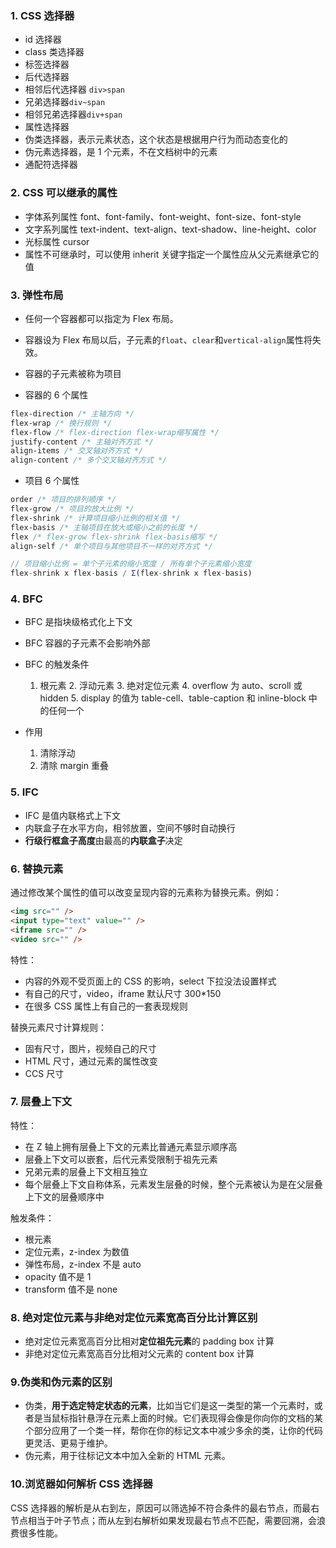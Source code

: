 ### 1. CSS 选择器

- id 选择器
- class 类选择器
- 标签选择器
- 后代选择器
- 相邻后代选择器 `div>span`
- 兄弟选择器`div~span`
- 相邻兄弟选择器`div+span`
- 属性选择器
- 伪类选择器，表示元素状态，这个状态是根据用户行为而动态变化的
- 伪元素选择器，是 1 个元素，不在文档树中的元素
- 通配符选择器

### 2. CSS 可以继承的属性

- 字体系列属性 font、font-family、font-weight、font-size、font-style
- 文字系列属性 text-indent、text-align、text-shadow、line-height、color
- 光标属性 cursor
- 属性不可继承时，可以使用 inherit 关键字指定一个属性应从父元素继承它的值

### 3. 弹性布局

- 任何一个容器都可以指定为 Flex 布局。

- 容器设为 Flex 布局以后，子元素的`float`、`clear`和`vertical-align`属性将失效。

- 容器的子元素被称为项目

- 容器的 6 个属性

```css
flex-direction /* 主轴方向 */
flex-wrap /* 换行规则 */
flex-flow /* flex-direction flex-wrap缩写属性 */
justify-content /* 主轴对齐方式 */
align-items /* 交叉轴对齐方式 */
align-content /* 多个交叉轴对齐方式 */
```

- 项目 6 个属性

```css
order /* 项目的排列顺序 */
flex-grow /* 项目的放大比例 */
flex-shrink /* 计算项目缩小比例的相关值 */
flex-basis /* 主轴项目在放大或缩小之前的长度 */
flex /* flex-grow flex-shrink flex-basis缩写 */
align-self /* 单个项目与其他项目不一样的对齐方式 */
```

```javascript
// 项目缩小比例 = 单个子元素的缩小宽度 / 所有单个子元素缩小宽度
flex-shrink x flex-basis / Σ(flex-shrink x flex-basis)
```

### 4. BFC

- BFC 是指块级格式化上下文
- BFC 容器的子元素不会影响外部
- BFC 的触发条件

  1.  根元素 2. 浮动元素 3. 绝对定位元素 4. overflow 为 auto、scroll 或 hidden 5. display 的值为 table-cell、table-caption 和 inline-block 中的任何一个

- 作用
  1. 清除浮动
  2. 清除 margin 重叠

### 5. IFC

- IFC 是值内联格式上下文
- 内联盒子在水平方向，相邻放置，空间不够时自动换行
- **行级行框盒子高度**由最高的**内联盒子**决定

### 6. 替换元素

通过修改某个属性的值可以改变呈现内容的元素称为替换元素。例如：

```html
<img src="" />
<input type="text" value="" />
<iframe src="" />
<video src="" />
```

特性：

- 内容的外观不受页面上的 CSS 的影响，select 下拉没法设置样式
- 有自己的尺寸，video，iframe 默认尺寸 300\*150
- 在很多 CSS 属性上有自己的一套表现规则

替换元素尺寸计算规则：

- 固有尺寸，图片，视频自己的尺寸
- HTML 尺寸，通过元素的属性改变
- CCS 尺寸

### 7. 层叠上下文

特性：

- 在 Z 轴上拥有层叠上下文的元素比普通元素显示顺序高
- 层叠上下文可以嵌套，后代元素受限制于祖先元素
- 兄弟元素的层叠上下文相互独立
- 每个层叠上下文自称体系，元素发生层叠的时候，整个元素被认为是在父层叠上下文的层叠顺序中

触发条件：

- 根元素
- 定位元素，z-index 为数值
- 弹性布局，z-index 不是 auto
- opacity 值不是 1
- transform 值不是 none

### 8. 绝对定位元素与非绝对定位元素宽高百分比计算区别

- 绝对定位元素宽高百分比相对**定位祖先元素**的 padding box 计算
- 非绝对定位元素宽高百分比相对父元素的 content box 计算

### 9.伪类和伪元素的区别

- 伪类，**用于选定特定状态的元素**，比如当它们是这一类型的第一个元素时，或者是当鼠标指针悬浮在元素上面的时候。它们表现得会像是你向你的文档的某个部分应用了一个类一样，帮你在你的标记文本中减少多余的类，让你的代码更灵活、更易于维护。
- 伪元素，用于往标记文本中加入全新的 HTML 元素。

### 10.浏览器如何解析 CSS 选择器

CSS 选择器的解析是从右到左，原因可以筛选掉不符合条件的最右节点，而最右节点相当于叶子节点；而从左到右解析如果发现最右节点不匹配，需要回溯，会浪费很多性能。
